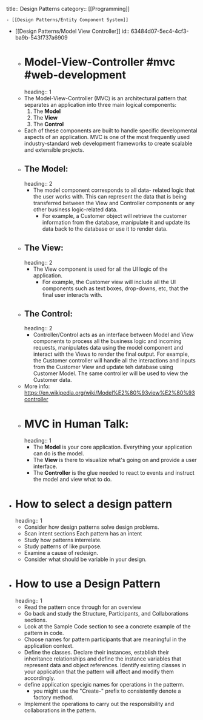title:: Design Patterns
category:: [[Programming]]

	- [[Design Patterns/Entity Component System]]
- [[Design Patterns/Model View Controller]]
  id:: 63484d07-5ec4-4cf3-ba9b-543f737a6909
	- # Model-View-Controller #mvc #web-development
	  heading:: 1
	- The Model-View-Controller (MVC) is an architectural pattern that separates an application into three main logical components:
	  1. The **Model**
	  2. The **View**
	  3. The **Control**
	- Each of these components are built to handle specific developmental aspects of an application. MVC is one of the most frequently used industry-standard web development frameworks to create scalable and extensible projects.
	- ## The Model:
	  heading:: 2
		- The model component corresponds to all data- related logic that the user works with. This can represent the data that is being transferred between the View and Controller components or any other business logic-related data.
			- For example, a Customer object will retrieve the customer information from the database, manipulate it and update its data back to the database or use it to render data.
	- ## The View:
	  heading:: 2
		- The View component is used for all the UI logic of the application.
			- For example, the Customer view will include all the UI components such as text boxes, drop-downs, etc, that the final user interacts with.
	- ## The Control:
	  heading:: 2
		- Controller/Control acts as an interface between Model and View components to process all the business logic and incoming requests, manipulates data using the model component and interact with the Views to render the final output. For example, the Customer controller will handle all the interactions and inputs from the Customer View and update teh database using Customer Model. The same controller will be used to view the Customer data.
	- More info: https://en.wikipedia.org/wiki/Model%E2%80%93view%E2%80%93controller
	- # MVC in Human Talk:
	  heading:: 1
		- The **Model** is your core application. Everything your application can do is the model.
		- The **View** is there to visualize what's going on and provide a user interface.
		- The **Controller** is the glue needed to react to events and instruct the model and view what to do.
- # How to select a design pattern
  heading:: 1
	- Consider how design patterns solve design problems.
	- Scan intent sections Each pattern has an intent
	- Study how patterns interrelate.
	- Study patterns of like purpose.
	- Examine a cause of redesign.
	- Consider what should be variable in your design.
- # How to use a Design Pattern
  heading:: 1
	- Read the pattern once through for an overview
	- Go back and study the Structure, Participants, and Collaborations sections.
	- Look at the Sample Code section to see a concrete example of the pattern in code.
	- Choose names for pattern participants that are meaningful in the application context.
	- Define the classes. Declare their instances, establish their inheritance relationships and define the instance variables that represent data and object references. Identify existing classes in your application that the pattern will affect and modify them accordingly.
	- define application specigic names for operations in the patterm.
		- you might use the "Create-" prefix to consistently denote a factory method.
	- Implement the operations to carry out the responsibility and collaborations in the pattern.